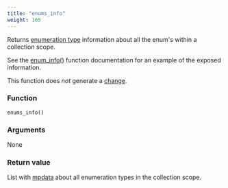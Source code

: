 ```yaml
---
title: "enums_info"
weight: 165
---
```


Returns [enumeration type](../../data-types/enum) information about all the enum's within a collection scope.

See the [enum_info()](../enum_info) function documentation for an example of the exposed information.

This function does *not* generate a [change](../../overview/changes).

### Function

`enums_info()`

### Arguments

None

### Return value

List with [mpdata](../../data-types/mpdata) about all enumeration types in the collection scope.
